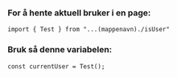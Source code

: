 ### For å hente aktuell bruker i en page:

<pre><code>import { Test } from "...(mappenavn)./isUser"</code></pre>

### Bruk så denne variabelen:

<pre><code>const currentUser = Test();</code></pre>